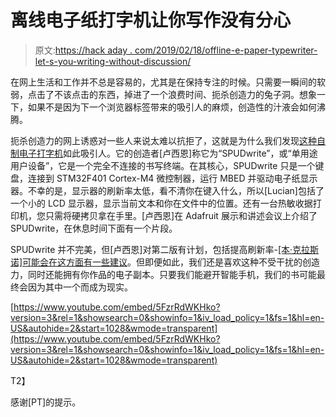 # 离线电子纸打字机让你写作没有分心

> 原文:[https://hack aday . com/2019/02/18/offline-e-paper-typewriter-let-s-you-writing-without-discussion/](https://hackaday.com/2019/02/18/offline-e-paper-typewriter-lets-you-write-without-distractions/)

在网上生活和工作并不总是容易的，尤其是在保持专注的时候。只需要一瞬间的软弱，点击了不该点击的东西，掉进了一个浪费时间、扼杀创造力的兔子洞。想象一下，如果不是因为下一个浏览器标签带来的吸引人的麻烦，创造性的汁液会如何沸腾。

扼杀创造力的网上诱惑对一些人来说太难以抗拒了，这就是为什么我们发现[这种自制电子打字机](https://blog.adafruit.com/2019/02/14/the-spudwrite-single-purpose-user-device-for-creating-writing-made-with-e-paper-mbed-and-stm32f401-cortex-m4/)如此吸引人。它的创造者[卢西恩]称它为“SPUDwrite”，或“单用途用户设备”，它是一个完全不连接的书写终端。在其核心，SPUDwrite 只是一个键盘，连接到 STM32F401 Cortex-M4 微控制器，运行 MBED 并驱动电子纸显示器。不幸的是，显示器的刷新率太低，看不清你在键入什么，所以[Lucian]包括了一个小的 LCD 显示器，显示当前文本和你在文件中的位置。还有一台热敏收据打印机，您只需将硬拷贝拿在手里。[卢西恩]在 Adafruit 展示和讲述会议上介绍了 SPUDwrite，在休息时间下面有一个片段。

SPUDwrite 并不完美，但[卢西恩]对第二版有计划，包括提高刷新率-[[本·克拉斯诺]可能会在这方面有一些建议](https://hackaday.com/2017/10/31/ben-krasnow-hacks-e-paper-for-fastest-refresh-rate/)。但即便如此，我们还是喜欢这种不受干扰的创造力，同时还能拥有你作品的电子副本。只要我们能避开智能手机，我们的书可能最终会因为其中一个而成为现实。

 [https://www.youtube.com/embed/5FzrRdWKHko?version=3&rel=1&showsearch=0&showinfo=1&iv_load_policy=1&fs=1&hl=en-US&autohide=2&start=1028&wmode=transparent](https://www.youtube.com/embed/5FzrRdWKHko?version=3&rel=1&showsearch=0&showinfo=1&iv_load_policy=1&fs=1&hl=en-US&autohide=2&start=1028&wmode=transparent)

T2】

感谢[PT]的提示。